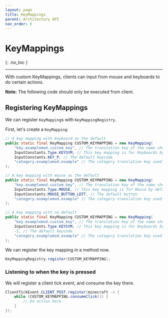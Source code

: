 ```yaml
---
layout: page
title: KeyMappings
parent: Architectury API
nav_order: 6
---
```


# KeyMappings
{: .no_toc }

---

With custom KeyMappings, clients can input from mouse and keyboards to do certain actions.

**Note:** The following code should only be executed from client.

## Registering KeyMappings

We can register `KeyMapping`s with `KeyMappingRegistry`.

First, let's create a `KeyMapping`:

```java
// A key mapping with keyboard as the default
public static final KeyMapping CUSTOM_KEYMAPPING = new KeyMapping(
    "key.examplemod.custom_key", // The translation key of the name shown in the Controls screen
    InputConstants.Type.KEYSYM, // This key mapping is for Keyboards by default
    InputConstants.KEY_P, // The default keycode
    "category.examplemod.example" // The category translation key used to categorize in the Controls screen 
);

// A key mapping with mouse as the default
public static final KeyMapping CUSTOM_KEYMAPPING = new KeyMapping(
    "key.examplemod.custom_key", // The translation key of the name shown in the Controls screen
    InputConstants.Type.MOUSE, // This key mapping is for Mouse by default
    InputConstants.MOUSE_BUTTON_LEFT, // The default button
    "category.examplemod.example" // The category translation key used to categorize in the Controls screen 
);

// A key mapping with no default
public static final KeyMapping CUSTOM_KEYMAPPING = new KeyMapping(
    "key.examplemod.custom_key", // The translation key of the name shown in the Controls screen
    InputConstants.Type.KEYSYM, // This key mapping is for Keyboards by default
    -1, // The default keycode
    "category.examplemod.example" // The category translation key used to categorize in the Controls screen 
);
```

We can register the key mapping in a method now.
```java
KeyMappingRegistry.register(CUSTOM_KEYMAPPING);
```

### Listening to when the key is pressed

We will register a client tick event, and consume the key there.

```java
ClientTickEvent.CLIENT_POST.register(minecraft -> {
	while (CUSTOM_KEYMAPPING.consumeClick()) {
        // Do action here
    }
});
```

